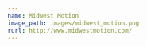 ```yaml
---
name: Midwest Motion
image_path: images/midwest_motion.png
rurl: http://www.midwestmotion.com/
---
```


